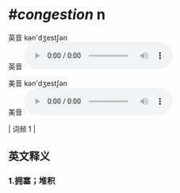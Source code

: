 # ***\#congestion*** n
英音 kən'dʒestʃən  
英音
<audio src="./media/congestion1.aac" controls="controls"></audio>

美音 kən'dʒestʃən  
美音
<audio src="./media/congestion2.aac" controls="controls"></audio>



| 词频 1 |  

英文释义
---
### 1.**拥塞；堆积**  


